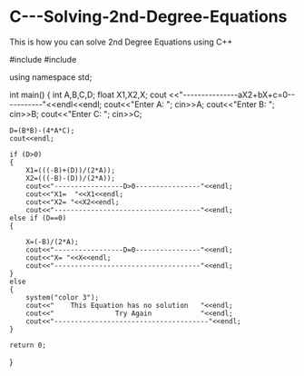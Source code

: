 # C---Solving-2nd-Degree-Equations
This is how you can solve 2nd Degree Equations using C++

#include <iostream>
#include <cmath>

using namespace std;

int main()
{
    int A,B,C,D;
    float X1,X2,X;
    cout <<"---------------aX2+bX+c=0-----------"<<endl<<endl;
    cout<<"Enter A: ";
    cin>>A;
    cout<<"Enter B: ";
    cin>>B;
    cout<<"Enter C: ";
    cin>>C;

    D=(B*B)-(4*A*C);
    cout<<endl;

    if (D>0)
    {
        X1=(((-B)+(D))/(2*A));
        X2=(((-B)-(D))/(2*A));
        cout<<"-----------------D>0----------------"<<endl;
        cout<<"X1=  "<<X1<<endl;
        cout<<"X2= "<<X2<<endl;
        cout<<"------------------------------------"<<endl;
    else if (D==0)
    {

        X=(-B)/(2*A);
        cout<<"-----------------D=0----------------"<<endl;
        cout<<"X= "<<X<<endl;
        cout<<"------------------------------------"<<endl;
    }
    else
    {
        system("color 3");
        cout<<"    This Equation has no solution   "<<endl;
        cout<<"               Try Again            "<<endl;
        cout<<"--------------------------------------"<<endl;
    }

    return 0;
}

